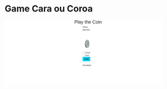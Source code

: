 # Game Cara ou Coroa

![imagem](https://github.com/marcosx3/PlayCoin/blob/master/imagens/print.png)
